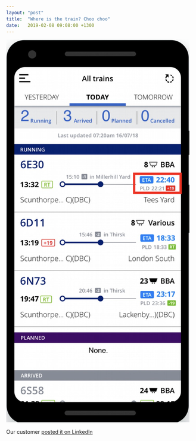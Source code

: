 ```yaml
---
layout: "post"
title:  "Where is the train? Choo choo"
date:   2019-02-08 09:08:00 +1300
---
```


![ETA screenshot](/assets/eta-screenshot.png)


Our customer [posted it on LinkedIn](https://www.linkedin.com/posts/db-cargo-uk-limited_dbcustomerportal-teamred-activity-6795325591106150400-jXu4)
